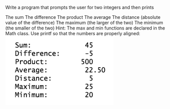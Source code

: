 Write a program that prompts the user for two integers and then prints

The sum
The difference
The product
The average
The distance (absolute value of the difference)
The maximum (the larger of the two)
The minimum (the smaller of the two) Hint: The max and min functions are declared in the Math class.
Use printf so that the numbers are properly aligned:
![screenshot](/Screenshot.png)
